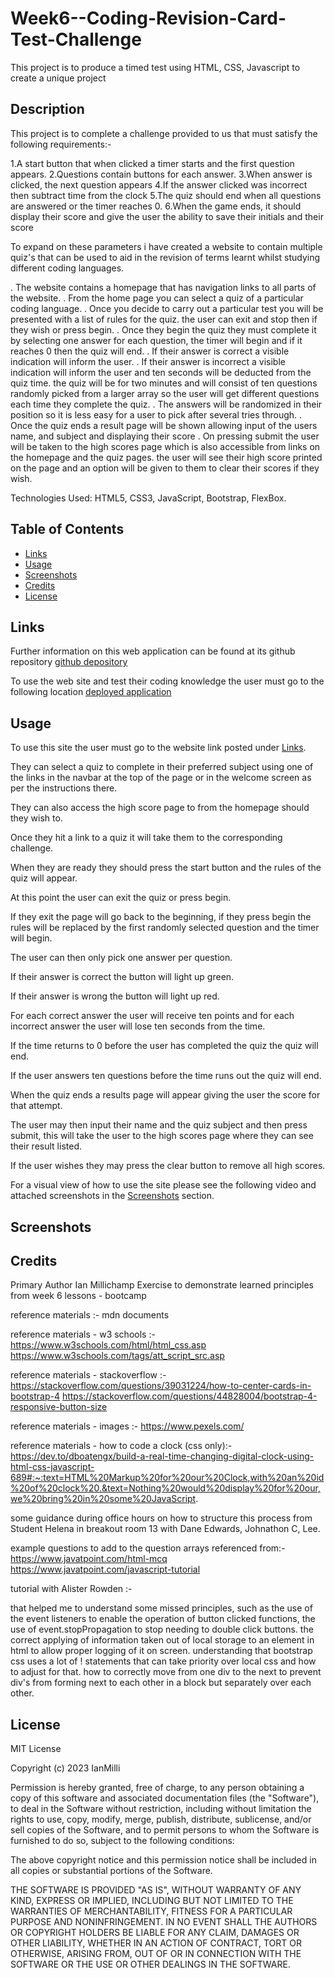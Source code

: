 # Week6--Coding-Revision-Card-Test-Challenge
This project is to produce a timed test using HTML, CSS, Javascript to create a unique project 


## Description 

This project is to complete a challenge provided to us that must satisfy the following requirements:-

 1.A start button that when clicked a timer starts and the first question appears.
 2.Questions contain buttons for each answer.
 3.When answer is clicked, the next question appears
 4.If the answer clicked was incorrect then subtract time from the clock
 5.The quiz should end when all questions are answered or the timer reaches 0.
 6.When the game ends, it should display their score and give the user the ability to save their initials and their score

To expand on these parameters i have created a website to contain multiple quiz's that can be used to aid in the revision of terms learnt whilst studying different coding languages.

. The website contains a homepage that has navigation links to all parts of the website.
. From the home page you can select a quiz of a particular coding language.
. Once you decide to carry out a particular test you will be presented with a list of rules for the quiz.
    the user can exit and stop then if they wish or press begin.
. Once they begin the quiz they must complete it by selecting one answer for each question, the timer will begin and if it reaches 0 then   the quiz will end.
. If their answer is correct a visible indication will inform the user.
. If their answer is incorrect a visible indication will inform the user and ten seconds will be deducted from the quiz time.
    the quiz will be for two minutes and will consist of ten questions randomly picked from a larger array so the user will get different questions each time they complete the quiz.
. The answers will be randomized in their position so it is less easy for a user to pick after several tries through.
. Once the quiz ends a result page will be shown allowing input of the users name, and subject and displaying their score
. On pressing submit the user will be taken to the high scores page which is also accessible from links on the homepage and the quiz pages.
    the user will see their high score printed on the page and an option will be given to them to clear their scores if they wish.

Technologies Used: HTML5, CSS3, JavaScript, Bootstrap, FlexBox.

## Table of Contents 

* [Links](#links)
* [Usage](#usage)
* [Screenshots](#screenshots)
* [Credits](#credits)
* [License](#license)


## Links

Further information on this web application can be found at its github repository [github depository](https://github.com/IanMilli/Week6--Coding-Revision-Card-Test-Challenge)

To use the web site and test their coding knowledge the user must go to the following location [deployed application](https://ianmilli.github.io/Week6--Coding-Revision-Card-Test-Challenge/)


## Usage 

To use this site the user must go to the website link posted under [Links](#links).

They can select a quiz to complete in their preferred subject using one of the links in the navbar at the top of the page or in the welcome screen as per the instructions there.

They can also access the high score page to from the homepage should they wish to.

Once they hit a link to a quiz it will take them to the corresponding challenge.

When they are ready they should press the start button and the rules of the quiz will appear.

At this point the user can exit the quiz or press begin.

If they exit the page will go back to the beginning, if they press begin the rules will be replaced by the first randomly selected question and the timer will begin.

The user can then only pick one answer per question. 

If their answer is correct the button will light up green.

If their answer is wrong the button will light up red.

For each correct answer the user will receive ten points and for each incorrect answer the user will lose ten seconds from the time.

If the time returns to 0 before the user has completed the quiz the quiz will end.

If the user answers ten questions before the time runs out the quiz will end.

When the quiz ends a results page will appear giving the user the score for that attempt.

The user may then input  their name and the quiz subject and then press submit, this will take the user to the high scores page where they can see their result listed.

If the user wishes they may press the clear button to remove all high scores.

For a visual view of how to use the site please see the following video and attached screenshots in the [Screenshots](#screenshots) section.

## Screenshots


## Credits

Primary Author Ian Millichamp
Exercise to demonstrate learned principles from week 6 lessons - bootcamp

reference materials :- mdn documents

reference materials - w3 schools :-
 https://www.w3schools.com/html/html_css.asp
 https://www.w3schools.com/tags/att_script_src.asp

 reference materials - stackoverflow :-
 https://stackoverflow.com/questions/39031224/how-to-center-cards-in-bootstrap-4
 https://stackoverflow.com/questions/44828004/bootstrap-4-responsive-button-size
 
 reference materials - images :-
 https://www.pexels.com/

 reference materials - how to code a clock (css only):-
 https://dev.to/dboatengx/build-a-real-time-changing-digital-clock-using-html-css-javascript-689#:~:text=HTML%20Markup%20for%20our%20Clock,with%20an%20id%20of%20clock%20.&text=Nothing%20would%20display%20for%20our,we%20bring%20in%20some%20JavaScript.
 
some guidance during office hours on how to structure this process from Student Helena in breakout room 13 with Dane Edwards, Johnathon C, Lee.

example questions to add to the question arrays referenced from:-
https://www.javatpoint.com/html-mcq
https://www.javatpoint.com/javascript-tutorial

tutorial with Alister Rowden :-

that helped me to understand some missed principles, such as the use of the event listeners to enable the operation of button clicked functions, 
the use of event.stopPropagation to stop needing to double click buttons.
the correct applying of information taken out of local storage to an element in html to allow proper logging of it on screen.
understanding that bootstrap css uses a lot of ! statements that can take priority over local css and how to adjust for that.
how to correctly move from one div to the next to prevent div's from forming next to each other in a block but separately over each other.


## License

MIT License

Copyright (c) 2023 IanMilli

Permission is hereby granted, free of charge, to any person obtaining a copy
of this software and associated documentation files (the "Software"), to deal
in the Software without restriction, including without limitation the rights
to use, copy, modify, merge, publish, distribute, sublicense, and/or sell
copies of the Software, and to permit persons to whom the Software is
furnished to do so, subject to the following conditions:

The above copyright notice and this permission notice shall be included in all
copies or substantial portions of the Software.

THE SOFTWARE IS PROVIDED "AS IS", WITHOUT WARRANTY OF ANY KIND, EXPRESS OR
IMPLIED, INCLUDING BUT NOT LIMITED TO THE WARRANTIES OF MERCHANTABILITY,
FITNESS FOR A PARTICULAR PURPOSE AND NONINFRINGEMENT. IN NO EVENT SHALL THE
AUTHORS OR COPYRIGHT HOLDERS BE LIABLE FOR ANY CLAIM, DAMAGES OR OTHER
LIABILITY, WHETHER IN AN ACTION OF CONTRACT, TORT OR OTHERWISE, ARISING FROM,
OUT OF OR IN CONNECTION WITH THE SOFTWARE OR THE USE OR OTHER DEALINGS IN THE
SOFTWARE.




